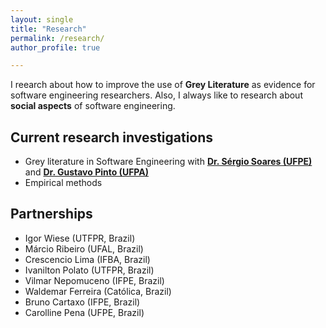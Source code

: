 ```yaml
---
layout: single
title: "Research"
permalink: /research/
author_profile: true

---
```


I reearch about how to improve the use of **Grey Literature** as evidence for software engineering researchers. Also, I always like to research about **social aspects** of software engineering.

## Current research investigations
* Grey literature in Software Engineering with [**Dr. S&eacute;rgio Soares (UFPE)**](https://www.cin.ufpe.br/~scbs/) and [**Dr. Gustavo Pinto (UFPA)**](www.gustavopinto.org)
* Empirical methods 


## Partnerships
* Igor Wiese (UTFPR, Brazil)
* M&aacute;rcio Ribeiro (UFAL, Brazil)
* Crescencio Lima (IFBA, Brazil)
* Ivanilton Polato (UTFPR, Brazil)
* Vilmar Nepomuceno (IFPE, Brazil)
* Waldemar Ferreira (Cat&oacute;lica, Brazil)
* Bruno Cartaxo (IFPE, Brazil)
* Carolline Pena (UFPE, Brazil)